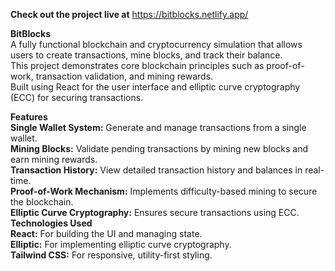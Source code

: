 **Check out the project live at** <https://bitblocks.netlify.app/>  

**BitBlocks**  
A fully functional blockchain and cryptocurrency simulation that allows users to create transactions, mine blocks, and track their balance.  
This project demonstrates core blockchain principles such as proof-of-work, transaction validation, and mining rewards.  
Built using React for the user interface and elliptic curve cryptography (ECC) for securing transactions.  
  
**Features**  
**Single Wallet System:** Generate and manage transactions from a single wallet.  
**Mining Blocks:** Validate pending transactions by mining new blocks and earn mining rewards.  
**Transaction History:** View detailed transaction history and balances in real-time.  
**Proof-of-Work Mechanism:** Implements difficulty-based mining to secure the blockchain.  
**Elliptic Curve Cryptography:** Ensures secure transactions using ECC.  
**Technologies Used**  
**React:** For building the UI and managing state.  
**Elliptic:** For implementing elliptic curve cryptography.  
**Tailwind CSS:** For responsive, utility-first styling.  
